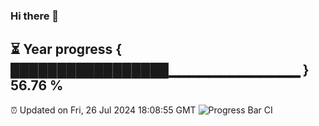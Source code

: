 ### Hi there 👋
⏳ Year progress { █████████████████▁▁▁▁▁▁▁▁▁▁▁▁▁ } 56.76 %
---
⏰ Updated on Fri, 26 Jul 2024 18:08:55 GMT
![Progress Bar CI](https://github.com/Moyi321/Moyi321/workflows/Progress%20Bar%20CI/badge.svg)
